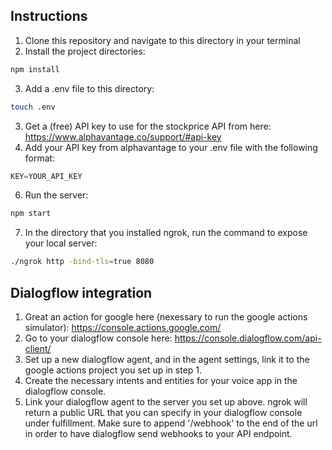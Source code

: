 ## Instructions
1. Clone this repository and navigate to this directory in your terminal
2. Install the project directories:
```sh
npm install
```
3. Add a .env file to this directory:
```sh
touch .env
```
3. Get a (free) API key to use for the stockprice API from here: https://www.alphavantage.co/support/#api-key
5. Add your API key from alphavantage to your .env file with the following format:
```javascript
KEY=YOUR_API_KEY
```
6. Run the server:
```sh
npm start
```
7. In the directory that you installed ngrok, run the command to expose your local server:
```sh
./ngrok http -bind-tls=true 8080
```

## Dialogflow integration
1. Great an action for google here (nexessary to run the google actions simulator): https://console.actions.google.com/
2. Go to your dialogflow console here: https://console.dialogflow.com/api-client/
3. Set up a new dialogflow agent, and in the agent settings, link it to the google actions project you set up in step 1.
4. Create the necessary intents and entities for your voice app in the dialogflow console.
5. Link your dialogflow agent to the server you set up above. ngrok will return a public URL that you can specify in your dialogflow console under fulfillment. Make sure to append '/webhook' to the end of the url in order to have dialogflow send webhooks to your API endpoint.
